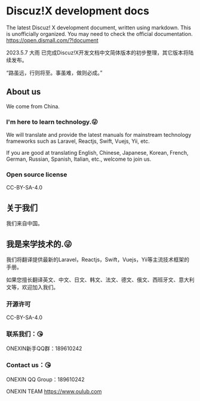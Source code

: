 # Discuz!X development docs
The latest Discuz! X development document, written using markdown. This is unofficially organized. 
You may need to check the official documentation. https://open.dismall.com/?!document

2023.5.7 大雨
已完成Discuz!X开发文档中文简体版本的初步整理，其它版本将陆续发布。

“路虽远，行则将至。事虽难，做则必成。”

## About us
We come from China.

### I'm here to learn technology.😜
We will translate and provide the latest manuals for mainstream technology frameworks such as Laravel, Reactjs, Swift, Vuejs, Yii, etc.

If you are good at translating English, Chinese, Japanese, Korean, French, German, Russian, Spanish, Italian, etc., welcome to join us.

### Open source license
CC-BY-SA-4.0

## 关于我们
我们来自中国。

## 我是来学技术的.😜
我们将翻译提供最新的Laravel，Reactjs，Swift，Vuejs，Yii等主流技术框架的手册。

如果您擅长翻译英文、中文、日文、韩文、法文、德文、俄文、西班牙文、意大利文等，欢迎加入我们。

### 开源许可
CC-BY-SA-4.0

### 联系我们：😘
ONEXIN新手QQ群：189610242

### Contact us：😘
ONEXIN QQ Group：189610242

ONEXIN TEAM
https://www.oulub.com
